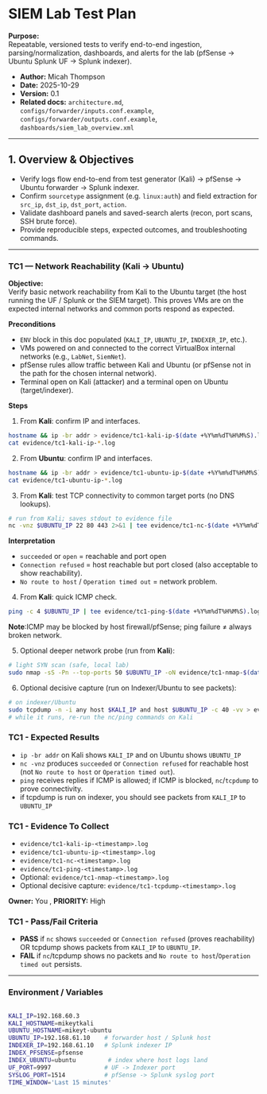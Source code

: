# SIEM Lab Test Plan

**Purpose:**  
Repeatable, versioned tests to verify end-to-end ingestion, parsing/normalization, dashboards, and alerts for the lab (pfSense → Ubuntu Splunk UF → Splunk indexer).

- **Author:** Micah Thompson 
- **Date:** 2025-10-29  
- **Version:** 0.1  
- **Related docs:** `architecture.md`, `configs/forwarder/inputs.conf.example`, `configs/forwarder/outputs.conf.example`, `dashboards/siem_lab_overview.xml`

---

## 1. Overview & Objectives
- Verify logs flow end-to-end from test generator (Kali) → pfSense → Ubuntu forwarder → Splunk indexer.  
- Confirm `sourcetype` assignment (e.g. `linux:auth`) and field extraction for `src_ip`, `dst_ip`, `dst_port`, `action`.  
- Validate dashboard panels and saved-search alerts (recon, port scans, SSH brute force).  
- Provide reproducible steps, expected outcomes, and troubleshooting commands.

---

### TC1 — Network Reachability (Kali → Ubuntu)

**Objective:**  
Verify basic network reachability from Kali to the Ubuntu target (the host running the UF / Splunk or the SIEM target). This proves VMs are on the expected internal networks and common ports respond as expected.

**Preconditions**
- `ENV` block in this doc populated (`KALI_IP`, `UBUNTU_IP`, `INDEXER_IP`, etc.).
- VMs powered on and connected to the correct VirtualBox internal networks (e.g., `LabNet`, `SiemNet`).
- pfSense rules allow traffic between Kali and Ubuntu (or pfSense not in the path for the chosen internal network).
- Terminal open on Kali (attacker) and a terminal open on Ubuntu (target/indexer).

**Steps**
1. From **Kali**: confirm IP and interfaces.
```bash
hostname && ip -br addr > evidence/tc1-kali-ip-$(date +%Y%m%dT%H%M%S).log
cat evidence/tc1-kali-ip-*.log
```

2. From **Ubuntu**: confirm IP and interfaces. 
```bash
hostname && ip -br addr > evidence/tc1-ubuntu-ip-$(date +%Y%m%dT%H%M%S).log
cat evidence/tc1-ubuntu-ip-*.log
```

3. From **Kali**: test TCP connectivity to common target ports (no DNS lookups).
```bash
# run from Kali; saves stdout to evidence file
nc -vnz $UBUNTU_IP 22 80 443 2>&1 | tee evidence/tc1-nc-$(date +%Y%m%dT%H%M%S).log
```
**Interpretation**
- `succeeded` or `open` = reachable and port open
- `Connection refused` = host reachable but port closed (also acceptable to show reachability).
- `No route to host` / `Operation timed out` = network problem.

4. From **Kali**: quick ICMP check.
```bash
ping -c 4 $UBUNTU_IP | tee evidence/tc1-ping-$(date +%Y%m%dT%H%M%S).log
```

**Note**:ICMP may be blocked by host firewall/pfSense; ping failure ≠ always broken network.

5. Optional deeper network probe (run from **Kali**):
```bash
# light SYN scan (safe, local lab)
sudo nmap -sS -Pn --top-ports 50 $UBUNTU_IP -oN evidence/tc1-nmap-$(date +%Y%m%dT%H%M%S).log
```

6. Optional decisive capture (run on Indexer/Ubuntu to see packets):
```bash
# on indexer/Ubuntu
sudo tcpdump -n -i any host $KALI_IP and host $UBUNTU_IP -c 40 -vv > evidence/tc1-tcpdump-$(date +%Y%m%dT%H%M%S).log
# while it runs, re-run the nc/ping commands on Kali
```

### TC1 - Expected Results
- `ip -br addr` on Kali shows `KALI_IP` and on Ubuntu shows `UBUNTU_IP`
- `nc -vnz` produces `succeeded` or `Connection refused` for reachable host (not `No route to host` or `Operation timed out`).
- `ping` receives replies if ICMP is allowed; if ICMP is blocked, `nc`/`tcpdump` to prove connectivity.
- if tcpdump is run on indexer, you should see packets from `KALI_IP` to `UBUNTU_IP`

### TC1 - Evidence To Collect
- `evidence/tc1-kali-ip-<timestamp>.log`
- `evidence/tc1-ubuntu-ip-<timestamp>.log`
- `evidence/tc1-nc-<timestamp>.log`
- `evidence/tc1-ping-<timestamp>.log`
- Optional: `evidence/tc1-nmap-<timestamp>.log`
- Optional decisive capture: `evidence/tc1-tcpdump-<timestamp>.log`

**Owner:** You ,  **PRIORITY:** High

### TC1 - Pass/Fail Criteria
- **PASS** if `nc` shows `succeeded` or `Connection refused` (proves reachability) OR tcpdump shows packets from `KALI_IP` to `UBUNTU_IP`.
- **FAIL** if `nc`/tcpdump shows no packets and `No route to host`/`Operation timed out` persists. 

---

### Environment / Variables

```bash

KALI_IP=192.168.60.3
KALI_HOSTNAME=mikeytkali
UBUNTU_HOSTNAME=mikeyt-ubuntu
UBUNTU_IP=192.168.61.10    # forwarder host / Splunk host
INDEXER_IP=192.168.61.10   # Splunk indexer IP
INDEX_PFSENSE=pfsense
INDEX_UBUNTU=ubuntu         # index where host logs land
UF_PORT=9997               # UF -> Indexer port
SYSLOG_PORT=1514           # pfSense -> Splunk syslog port
TIME_WINDOW='Last 15 minutes'
